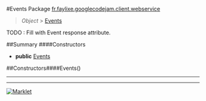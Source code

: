 #Events
Package [fr.faylixe.googlecodejam.client.webservice](README.md)<br>

> *Object* > [Events](Events.md)

TODO : Fill with Event response attribute.

##Summary
####Constructors
* **public** [Events](#events)

##Constructors####Events()
> 

---

---

[![Marklet](https://img.shields.io/badge/Generated%20by-Marklet-green.svg)](https://github.com/Faylixe/marklet)